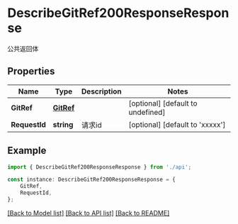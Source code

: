 # DescribeGitRef200ResponseResponse

公共返回体

## Properties

Name | Type | Description | Notes
------------ | ------------- | ------------- | -------------
**GitRef** | [**GitRef**](GitRef.md) |  | [optional] [default to undefined]
**RequestId** | **string** | 请求id | [optional] [default to 'xxxxx']

## Example

```typescript
import { DescribeGitRef200ResponseResponse } from './api';

const instance: DescribeGitRef200ResponseResponse = {
    GitRef,
    RequestId,
};
```

[[Back to Model list]](../README.md#documentation-for-models) [[Back to API list]](../README.md#documentation-for-api-endpoints) [[Back to README]](../README.md)
